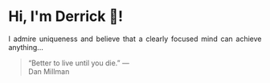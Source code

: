# Hi, I'm Derrick 👋!
<p align="justify">I admire uniqueness and believe that a clearly focused mind can achieve anything...</p> 
<!-- #quote-start -->
<blockquote>&ldquo;Better to live until you die.&rdquo; &mdash; <footer>Dan Millman</footer></blockquote>
<!-- #quote-end -->
